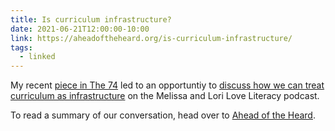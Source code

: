 ```yaml
---
title: Is curriculum infrastructure?
date: 2021-06-21T12:00:00-10:00
link: https://aheadoftheheard.org/is-curriculum-infrastructure/
tags:
  - linked
---
```


My recent [piece in The 74](https://www.the74million.org/article/spurrier-curriculum-isnt-infrastructure-but-states-should-treat-it-as-such-and-build-a-strong-foundation-for-student-learning/) led to an opportuntiy to [discuss how we can treat curriculum as infrastructure](https://www.literacypodcast.com/podcast/episode/4b162bfb/ep-61-high-quality-curricula-as-educational-infrastructure-with-alex-spurrier) on the Melissa and Lori Love Literacy podcast. 

To read a summary of our conversation, head over to [Ahead of the Heard](https://aheadoftheheard.org).